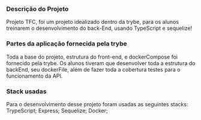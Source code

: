 ### Descrição do Projeto

Projeto TFC, foi um projeto idealizado dentro da trybe, para os alunos treinarem o desenvolvimento do back-End, usando TypeScript e sequelize!

### Partes da aplicação fornecida pela trybe

Toda a base do projeto, estrutura do front-end, e dockerCompose foi fornecido pela trybe. Os alunos tiveram que desenvolver toda a estrutura do backEnd, seu dockerFile, além de fazer toda a cobertura testes para o funcionamento da API.

### Stack usadas

Para o desenvolvimento desse projeto foram usadas as seguintes stacks: TrypeScript; Express; Sequelize; Docker;

